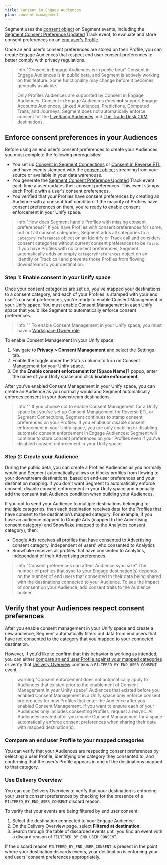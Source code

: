 ```yaml
---
title: Consent in Engage Audiences
plan: consent-management
---
```


Segment uses the [consent object](/docs/privacy/consent-in-unify/#segment-consent-preference-event) on Segment events, including the [Segment Consent Preference Updated](/docs/privacy/consent-in-unify/#segment-consent-preference-updated-event) Track event, to evaluate and store consent preferences on an [end user's Profile](/docs/privacy/consent-management/consent-in-unify#segment-consent-preference-updated-event). 

Once an end user's consent preferences are stored on their Profile, you can create Engage Audiences that respect end user consent preferences to better comply with privacy regulations.  

> info "Consent in Engage Audiences is in public beta"
> Consent in Engage Audiences is in public beta, and Segment is actively working on this feature. Some functionality may change before it becomes generally available. 
>
> Only Profiles Audiences are supported by Consent in Engage Audiences. Consent in Engage Audiences does **not** support Engage Accounts Audiences, Linked Audiences, Predictions, Computed Traits, and Journeys. Segment does not automatically enforce consent for the [LiveRamp Audiences](/docs/connections/destinations/catalog/actions-liveramp-audiences/) and [The Trade Desk CRM](/docs/connections/destinations/catalog/actions-the-trade-desk-crm/) destinations. 

## Enforce consent preferences in your Audiences

Before using an end user's consent preferences to create your Audiences, you must complete the following prerequisites: 
- You set up [Consent in Segment Connections](/docs/privacy/consent-management/configure-consent-management) or [Consent in Reverse ETL](/docs/privacy/consent-management/consent-in-retl) and have events stamped with the [consent object](/docs/privacy/consent-management/consent-in-segment-connections#consent-object) streaming from your source or available in your data warehouse. 
- You generate the [Segment Consent Preference Updated](/docs/privacy/consent-management/consent-in-unify#segment-consent-preference-updated-event) Track event each time a user updates their consent preferences. This event stamps each Profile with a user's consent preferences.
- You verified that your Profiles have consent preferences by creating an Audience with a consent trait condition. If the majority of Profiles have consent preferences on them, you're ready to enable consent enforcement in your Unify space. 

> info "How does Segment handle Profiles with missing consent preferences?"
> If you have Profiles with consent preferences for some, but not all consent categories, Segment adds all categories to a `categoryPreferences` object on an Identify or Track call and considers consent categories without current consent preferences to be `false`. If you have Profiles with no consent preferences, Segment automatically adds an empty `categoryPreferences` object on an Identify or Track call and prevents those Profiles from flowing downstream to your destination. 

### Step 1: Enable consent in your Unify space

Once your consent categories are set up, you've mapped your destinations to a consent category, and each of your Profiles is stamped with your end user's consent preferences, you're ready to enable Consent Management in your Unify space. You must enable Consent Management in each Unify space that you'd like Segment to automatically enforce consent preferences.

> info ""
> To enable Consent Management in your Unify space, you must have a [Workspace Owner role](/docs/segment-app/iam/roles/).  

To enable Consent Management in your Unify space: 
1. Navigate to **Privacy > Consent Management** and select the Settings tab.  
2. Enable the toggle under the Status column to turn on Consent Management for your Unify space. 
3. On the **Enable consent enforcement for [Space Name]?** popup, enter the name of your Unify space and click **Enable enforcement**. 

After you’ve enabled Consent Management in your Unify space, you can create an Audience as you normally would and Segment automatically enforces consent in your downstream destinations. 

> info ""
> If you choose not to enable Consent Management for a Unify space but you've set up Consent Management for Reverse ETL or Segment Connections, Segment continues to stamp consent preferences on your Profiles. If you enable or disable consent enforcement in your Unify space, you are only enabling or disabling automatic consent enforcement in Engage Audiences: Segment will continue to store consent preferences on your Profiles even if you've disabled consent enforcement in your Unify space.

### Step 2: Create your Audience

During the public beta, you can create a Profiles Audiences as you normally would and Segment automatically allows or blocks profiles from flowing to your downstream destinations, based on end-user preferences and your destination mapping. If you don't want Segment to automatically enforce consent, disable consent enforcement in your Unify space and manually add the consent trait Audience condition when building your Audiences.  

If you opt to send your Audience to multiple destinations belonging to multiple categories, then each destination receives data for the Profiles that have consent to the destination’s mapped category. For example, if you have an audience mapped to Google Ads (mapped to the Advertising consent category) and Snowflake (mapped to the Analytics consent category), then:
* Google Ads receives all profiles that have consented to Advertising consent category, independent of users' who consented to Analytics
* Snowflake receives all profiles that have consented to Analytics, independent of their Advertising preferences.

> info "Consent preferences can affect Audience sync size"
> The number of profiles that sync to your Engage destination(s) depends on the number of end users that consented to their data being shared with the destinations connected to your Audience. To see the impact of consent on your Audience, add consent traits to the Audience builder.

## Verify that your Audiences respect consent preferences

After you enable consent management in your Unify space and create a new audience, Segment automatically filters out data from end users that have not consented to the category that you mapped to your connected destination. 

However, if you'd like to confirm that this behavior is working as intended, you can either [compare an end user Profile against your mapped categories](#compare-an-end-user-profile-to-your-mapped-categories) or verify that [Delivery Overview](#use-delivery-overview) contains a `FILTERED_BY_END_USER_CONSENT` event. 

> warning "Consent enforcement does not automatically apply to Audiences that existed prior to the enablement of Consent Management in your Unify space"
> Audiences that existed before you enabled Consent Management in a Unify space only enforce consent preferences for new Profiles that enter the Audience after you enabled Consent Management. If you want to ensure each of your Audiences only includes consenting Profiles, request a resync. All Audiences created after you enable Consent Management for a space automatically enforce consent preferences when sharing their data with mapped destination(s). 

### Compare an end user Profile to your mapped categories

You can verify that your Audiences are respecting consent preferences by selecting a user Profile, identifying one category they consented to, and confirming that the user's Profile appears in one of the destinations mapped to that category. 

### Use Delivery Overview

You can use Delivery Overview to verify that your destination is enforcing your user's consent preferences by checking for the presence of a `FILTERED_BY_END_USER_CONSENT` discard reason. 

To verify that your events are being filtered by end user consent:
1. Select the destination connected to your Engage Audience.
2. On the Delivery Overview page, select **Filtered at destination**. 
3. Search through the table of discarded events until you find an event with a discard reason of `FILTERED_BY_END_USER_CONSENT`.

If the discard reason `FILTERED_BY_END_USER_CONSENT` is present in the point where your destination discards events, your destination is enforcing your end users' consent preferences appropriately.